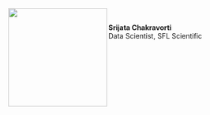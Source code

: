 <img src="https://user-images.githubusercontent.com/54953444/114804579-2271ae80-9d67-11eb-9f3b-fcfc04664aee.png" width=200 align=left>

<br><b>Srijata Chakravorti</b>
<br>Data Scientist, SFL Scientific

